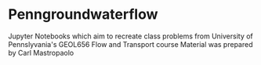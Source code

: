 # Penngroundwaterflow
Jupyter Notebooks which aim to recreate class problems from University of Pennslyvania's GEOL656 Flow and Transport course
Material was prepared by Carl Mastropaolo
